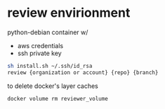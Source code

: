 # review envirionment

python-debian container w/ 
- aws credentials
- ssh private key

```bash
sh install.sh ~/.ssh/id_rsa
review {organization or account} {repo} {branch}
```

to delete docker's layer caches
```bash
docker volume rm reviewer_volume
```
